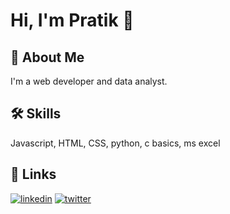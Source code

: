 # Hi, I'm Pratik 👋

## 🚀 About Me
I'm a web developer and data analyst.


## 🛠 Skills
Javascript, HTML, CSS, python, c basics, ms excel

## 🔗 Links
[![linkedin](https://img.shields.io/badge/linkedin-0A66C2?style=for-the-badge&logo=linkedin&logoColor=white)](https://www.linkedin.com/in/pratik-kumar-sinha-083959216)
[![twitter](https://img.shields.io/badge/twitter-1DA1F2?style=for-the-badge&logo=twitter&logoColor=white)](https://twitter.com/)

